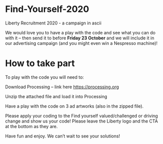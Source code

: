 # Find-Yourself-2020
Liberty Recruitment 2020 - a campaign in ascii

We would love you to have a play with the code and see what you can do with it – then send it to before **Friday 23 October** and we will include it in our advertising campaign (and you might even win a Nespresso machine)!

# How to take part
To play with the code you will need to:

Download Processing – link here https://processing.org

Unzip the attached file and load it into Processing

Have a play with the code on 3 ad artworks (also in the zipped file).

Please apply your coding to the Find yourself valued/challenged or driving change and show us your code! Please leave the Liberty logo and the CTA at the bottom as they are.

Have fun and enjoy. We can’t wait to see your solutions!
